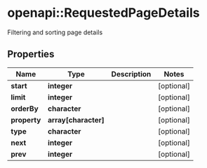 # openapi::RequestedPageDetails

Filtering and sorting page details
## Properties
Name | Type | Description | Notes
------------ | ------------- | ------------- | -------------
**start** | **integer** |  | [optional] 
**limit** | **integer** |  | [optional] 
**orderBy** | **character** |  | [optional] 
**property** | **array[character]** |  | [optional] 
**type** | **character** |  | [optional] 
**next** | **integer** |  | [optional] 
**prev** | **integer** |  | [optional] 


